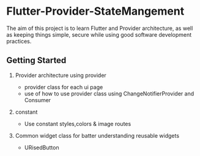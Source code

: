 # Flutter-Provider-StateMangement

The aim of this project is to learn Flutter and Provider architecture,
as well as keeping things simple, secure while using good software development practices.

## Getting Started


1. Provider architecture using provider
   - provider class for each ui page
   - use of how to use provider class using ChangeNotifierProvider and Consumer
 
2. constant
   - Use constant styles,colors & image routes

3. Common widget class for batter understanding reusable widgets 
   - URisedButton
   
          
